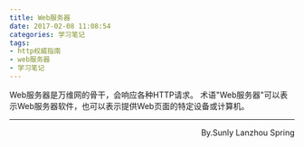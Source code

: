 ```yaml
---
title: Web服务器
date: 2017-02-08 11:08:54
categories: 学习笔记
tags: 
- http权威指南
- web服务器
- 学习笔记
---
```

Web服务器是万维网的骨干，会响应各种HTTP请求。
术语"Web服务器"可以表示Web服务器软件，也可以表示提供Web页面的特定设备或计算机。
<!--more-->










* * *
<p align="right">
By.Sunly
Lanzhou Spring
</p>
<br />